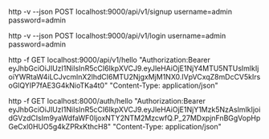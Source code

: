 http -v --json POST localhost:9000/api/v1/signup username=admin password=admin

http -v --json POST localhost:9000/api/v1/login username=admin password=admin

http -f GET localhost:9000/api/v1/hello "Authorization:Bearer eyJhbGciOiJIUzI1NiIsInR5cCI6IkpXVCJ9.eyJleHAiOjE1NjY4MTU5NTUsImlkIjoiYWRtaW4iLCJvcmlnX2lhdCI6MTU2NjgxMjM1NX0.IVpVCxqZ8mDcCV5kIrsoGlQYIP7fAE3G4kNioTKa4t0"  "Content-Type: application/json"

http -f GET localhost:8000/auth/hello "Authorization:Bearer eyJhbGciOiJIUzI1NiIsInR5cCI6IkpXVCJ9.eyJleHAiOjE1NjY1Mzk5NzAsImlkIjoidGVzdCIsIm9yaWdfaWF0IjoxNTY2NTM2MzcwfQ.P_27MDxpjnFnBGgVopHpGeCxl0HUO5g4kZPRxKthcH8"  "Content-Type: application/json"

